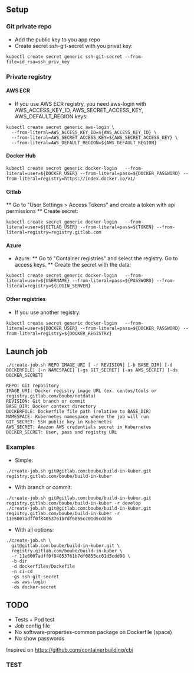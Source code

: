 ## Setup 
### Git private repo

* Add the public key to you app repo
* Create secret ssh-git-secret with you privat key:

```
kubectl create secret generic ssh-git-secret --from-file=id_rsa=ssh_priv_key
```

### Private registry
#### AWS ECR
* If you use AWS ECR registry, you need aws-login with AWS_ACCESS_KEY_ID, AWS_SECRET_ACCESS_KEY, AWS_DEFAULT_REGION keys:

```
kubectl create secret generic aws-login \
  --from-literal=AWS_ACCESS_KEY_ID=${AWS_ACCESS_KEY_ID} \
  --from-literal=AWS_SECRET_ACCESS_KEY=${AWS_SECRET_ACCESS_KEY} \
  --from-literal=AWS_DEFAULT_REGION=${AWS_DEFAULT_REGION}
```


#### Docker Hub
```
kubectl create secret generic docker-login   --from-literal=user=${DOCKER_USER} --from-literal=pass=${DOCKER_PASSWORD} --from-literal=registry=https://index.docker.io/v1/
```

#### Gitlab
** Go to "User Settings > Access Tokens" and create a token with api permissions
** Create secret:

```
kubectl create secret generic docker-login   --from-literal=user=${GITLAB_USER} --from-literal=pass=${TOKEN} --from-literal=registry=registry.gitlab.com
```

#### Azure 
* Azure: 
** Go to "Container registries" and select the registry. Go to access keys.
** Create the secret with the data:

```
kubectl create secret generic docker-login   --from-literal=user=${USERNAME} --from-literal=pass=${PASSWORD} --from-literal=registry=${LOGIN_SERVER}
```

#### Other registries
* If you use another registry:
```
kubectl create secret generic docker-login   --from-literal=user=${DOCKER_USER} --from-literal=pass=${DOCKER_PASSWORD} --from-literal=registry=${DOCKER_REGISTRY}
```



## Launch job

```
./create-job.sh REPO IMAGE_URI [ -r REVISION] [-b BASE_DIR] [-d DOCKERFILE] [-n NAMESPACE] [-gs GIT_SECRET] [-as AWS_SECRET] [-ds DOCKER_SECRET]
```

```
REPO: Git repository
IMAGE_URI: Docker registry image URL (ex. centos/tools or registry.gitlab.com/boube/netdata)
REVISION: Git branch or commit
BASE_DIR: Docker context directory
DOCKERFILE: Dockerfile file path (relative to BASE_DIR)
NAMESPACE: Kubernetes namespace where the job will run
GIT_SECRET: SSH public key in Kubernetes
AWS_SECRET: Amazon AWS credentials secret in Kubernetes 
DOCKER_SECRET: User, pass and registry URL 
```

### Examples

* Simple:

```
./create-job.sh git@gitlab.com:boube/build-in-kuber.git registry.gitlab.com/boube/build-in-kuber
```

* With branch or commit:

```
./create-job.sh git@gitlab.com:boube/build-in-kuber.git registry.gitlab.com/boube/build-in-kuber -r develop
./create-job.sh git@gitlab.com:boube/build-in-kuber.git registry.gitlab.com/boube/build-in-kuber -r 11e6007adff0f84053761b7df6855cc01d5cdd96
```

* With all options:

```
./create-job.sh \
  git@gitlab.com:boube/build-in-kuber.git \
  registry.gitlab.com/boube/build-in-kuber \
  -r 11e6007adff0f84053761b7df6855cc01d5cdd96 \
  -b dir
  -d dockerfiles/Dockefile
  -n ci-cd
  -gs ssh-git-secret
  -as aws-login
  -ds docker-secret
```

## TODO 

* Tests + Pod test
* Job config file
* No software-properties-common package on Dockerfile (space)
* No show passwords

Inspired on https://github.com/containerbuilding/cbi

### TEST
